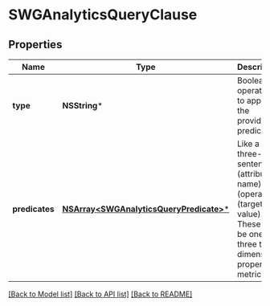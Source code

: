 # SWGAnalyticsQueryClause

## Properties
Name | Type | Description | Notes
------------ | ------------- | ------------- | -------------
**type** | **NSString*** | Boolean operation to apply to the provided predicates | 
**predicates** | [**NSArray&lt;SWGAnalyticsQueryPredicate&gt;***](SWGAnalyticsQueryPredicate.md) | Like a three-word sentence: (attribute-name) (operator) (target-value). These can be one of three types: dimension, property, metric. | 

[[Back to Model list]](../README.md#documentation-for-models) [[Back to API list]](../README.md#documentation-for-api-endpoints) [[Back to README]](../README.md)


